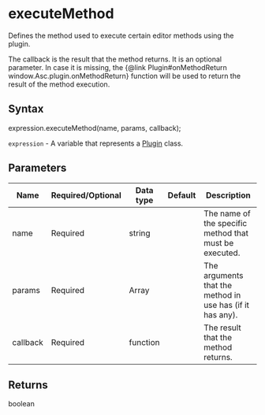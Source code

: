 # executeMethod

Defines the method used to execute certain editor methods using the plugin.

The callback is the result that the method returns. It is an optional parameter. In case it is missing, the &#123;@link Plugin#onMethodReturn window.Asc.plugin.onMethodReturn&#125; function will be used to return the result of the method execution.

## Syntax

expression.executeMethod(name, params, callback);

`expression` - A variable that represents a [Plugin](../Plugin.md) class.

## Parameters

| **Name** | **Required/Optional** | **Data type** | **Default** | **Description** |
| ------------- | ------------- | ------------- | ------------- | ------------- |
| name | Required | string |  | The name of the specific method that must be executed. |
| params | Required | Array |  | The arguments that the method in use has (if it has any). |
| callback | Required | function |  | The result that the method returns. |

## Returns

boolean